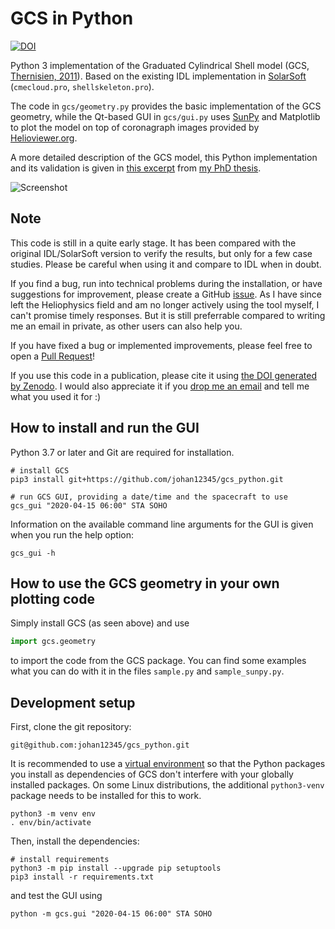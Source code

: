 GCS in Python
=============
[![DOI](https://zenodo.org/badge/297350666.svg)](https://zenodo.org/badge/latestdoi/297350666)

Python 3 implementation of the Graduated Cylindrical Shell model (GCS, [Thernisien, 2011](https://dx.doi.org/10.1088%2F0067-0049%2F194%2F2%2F33)).
Based on the existing IDL implementation in [SolarSoft](https://www.lmsal.com/solarsoft/)
(`cmecloud.pro`, `shellskeleton.pro`).

The code in `gcs/geometry.py` provides the basic implementation of the GCS geometry, while the Qt-based GUI in
`gcs/gui.py` uses [SunPy](https://sunpy.org/) and Matplotlib to plot the model on top of coronagraph images provided by
[Helioviewer.org](https://www.helioviewer.org/).

A more detailed description of the GCS model, this Python implementation and its validation is given in
[this excerpt](/doc/gcs_implementation_forstner_phd_2021.pdf?raw=true) from
[my PhD thesis](https://nbn-resolving.org/urn:nbn:de:gbv:8:3-2021-00166-5).

![Screenshot](/img/screenshot.png?raw=true)

Note
----

This code is still in a quite early stage. It has been compared with the original IDL/SolarSoft version to verify the results, but only for a few case studies.
Please be careful when using it and compare to IDL when in doubt.

If you find a bug, run into technical problems during the installation, or have suggestions for improvement, please create a
GitHub [issue](https://github.com/johan12345/gcs_python/issues/new). As I have since left the Heliophysics field and am no longer actively using the tool myself, I can't promise timely responses. But it is still preferrable compared to writing me an email in private, as other users can also help you.

If you have fixed a bug or implemented improvements, please feel free to open a [Pull Request](https://github.com/johan12345/gcs_python/compare)!

If you use this code in a publication, please cite it using [the DOI generated by Zenodo](https://zenodo.org/badge/latestdoi/297350666). I would also appreciate it if you <a class="u-email Link--primary " href="mailto:&#x6a;&#x6f;&#x68;&#x61;&#x6e;&#x2e;&#x66;&#x6f;&#x72;&#x73;&#x74;&#x6e;&#x65;&#x72;&#x40;&#x67;&#x6d;&#x61;&#x69;&#x6c;&#x2e;&#x63;&#x6f;&#x6d;">drop me an email</a> and tell me what you used it for :)

How to install and run the GUI
------------------------------
Python 3.7 or later and Git are required for installation.
```
# install GCS
pip3 install git+https://github.com/johan12345/gcs_python.git

# run GCS GUI, providing a date/time and the spacecraft to use
gcs_gui "2020-04-15 06:00" STA SOHO
```

Information on the available command line arguments for the GUI is given when you run the help option:
```shell script
gcs_gui -h
```

How to use the GCS geometry in your own plotting code
-----------------------------------------------------
Simply install GCS (as seen above) and use
```python
import gcs.geometry
```
to import the code from the GCS package. You can find some examples what you can do with it in the files
`sample.py` and `sample_sunpy.py`.

Development setup
-----------------
First, clone the git repository:
```shell script
git@github.com:johan12345/gcs_python.git
```

It is recommended to use a [virtual environment](https://docs.python.org/3/tutorial/venv.html) so that the
Python packages you install as dependencies of GCS don't interfere with your globally installed packages.
On some Linux distributions, the additional `python3-venv` package needs to be installed for this to work.

```shell script
python3 -m venv env
. env/bin/activate
```

Then, install the dependencies:
```shell script
# install requirements
python3 -m pip install --upgrade pip setuptools
pip3 install -r requirements.txt
```

and test the GUI using
```shell script
python -m gcs.gui "2020-04-15 06:00" STA SOHO
```
